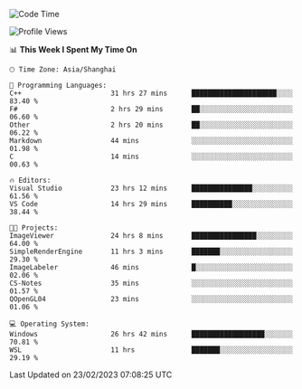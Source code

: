 <!--START_SECTION:waka-->
![Code Time](http://img.shields.io/badge/Code%20Time-687%20hrs%2051%20mins-blue)

![Profile Views](http://img.shields.io/badge/Profile%20Views-1-blue)

📊 **This Week I Spent My Time On** 

```text
🕑︎ Time Zone: Asia/Shanghai

💬 Programming Languages: 
C++                      31 hrs 27 mins      █████████████████████░░░░   83.40 % 
F#                       2 hrs 29 mins       ██░░░░░░░░░░░░░░░░░░░░░░░   06.60 % 
Other                    2 hrs 20 mins       ██░░░░░░░░░░░░░░░░░░░░░░░   06.22 % 
Markdown                 44 mins             ░░░░░░░░░░░░░░░░░░░░░░░░░   01.98 % 
C                        14 mins             ░░░░░░░░░░░░░░░░░░░░░░░░░   00.63 % 

🔥 Editors: 
Visual Studio            23 hrs 12 mins      ███████████████░░░░░░░░░░   61.56 % 
VS Code                  14 hrs 29 mins      ██████████░░░░░░░░░░░░░░░   38.44 % 

🐱‍💻 Projects: 
ImageViewer              24 hrs 8 mins       ████████████████░░░░░░░░░   64.00 % 
SimpleRenderEngine       11 hrs 3 mins       ███████░░░░░░░░░░░░░░░░░░   29.30 % 
ImageLabeler             46 mins             █░░░░░░░░░░░░░░░░░░░░░░░░   02.06 % 
CS-Notes                 35 mins             ░░░░░░░░░░░░░░░░░░░░░░░░░   01.57 % 
QOpenGL04                23 mins             ░░░░░░░░░░░░░░░░░░░░░░░░░   01.06 % 

💻 Operating System: 
Windows                  26 hrs 42 mins      ██████████████████░░░░░░░   70.81 % 
WSL                      11 hrs              ███████░░░░░░░░░░░░░░░░░░   29.19 % 
```


 Last Updated on 23/02/2023 07:08:25 UTC
<!--END_SECTION:waka-->